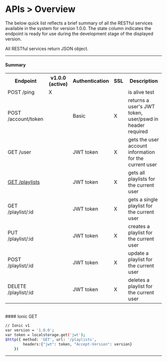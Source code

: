 <div class="page-header">
  <h1  id="page-title">APIs > Overview</h1>
</div>

The below quick list reflects a brief summary of all the RESTful services available
in the system for version 1.0.0. The state column indicates the endpoint is ready for use during
the development stage of the displayed version.

All RESTful services return JSON object.


___
#### Summary

<table id="tbl">
<colgroup>
    <col>
    <col>
    <col>
    <col>
  </colgroup>
  <tr>
    <th>Endpoint</th>
    <th>v1.0.0 (active)</th>
    <th>Authentication</th>
    <th>SSL</th>
    <th>Description</th>
  </tr>
  <tr>
    <td>POST /ping</td>
    <td>X</td>
    <td></td>
    <td></td>
    <td>is alive test</td>
  </tr>
  <tr>
    <td>POST /account/token</td>
    <td></td>
    <td>Basic</td>
    <td>X</td>
    <td>returns a user's JWT token, user/pswd in header required</td>
  </tr>


  <tr>
    <td>GET /user</td>
    <td></td>
    <td>JWT token</td>
    <td>X</td>
    <td>gets the user account information for the current user</td>
  </tr>


  <tr>
    <td><a href="index.html?md=pages_apis_playlists.md">GET /playlists</a></td>
    <td></td>
    <td>JWT token</td>
    <td>X</td>
    <td>gets all playlists for the current user</td>
  </tr>


  <tr>
    <td>GET /playlist/:id</td>
    <td></td>
    <td>JWT token</td>
    <td>X</td>
    <td>gets a single playlist for the current user</td>
  </tr>
  <tr>
    <td>PUT /playlist/:id</td>
    <td></td>
    <td>JWT token</td>
    <td>X</td>
    <td>creates a playlist for the current user</td>
  </tr>
  <tr>
    <td>POST /playlist/:id</td>
    <td></td>
    <td>JWT token</td>
    <td>X</td>
    <td>update a playlist for the current user</td>
  </tr>
  <tr>
    <td>DELETE /playlist/:id</td>
    <td></td>
    <td>JWT token</td>
    <td>X</td>
    <td>deletes a playlist for the current user</td>
  </tr>
</table>

<br/>
#### Ionic GET

```bash
// Ionic v1
var version = '1.0.0';
var token = localstorage.get('jwt');
$http({ method: 'GET', url: '/playlists',
        headers:{"jwt": token, "Accept-Version": version}
    })
```

___
